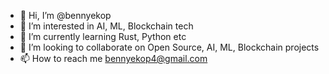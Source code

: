 - 👋 Hi, I’m @bennyekop
- 👀 I’m interested in AI, ML, Blockchain tech
- 🌱 I’m currently learning Rust, Python etc
- 💞️ I’m looking to collaborate on Open Source, AI, ML, Blockchain projects
- 📫 How to reach me bennyekop4@gmail.com

<!---
bennyekop/bennyekop is a ✨ special ✨ repository because its `README.md` (this file) appears on your GitHub profile.
You can click the Preview link to take a look at your changes.
--->
